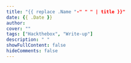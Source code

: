 ```yaml
---
title: "{{ replace .Name "-" " " | title }}"
date: {{ .Date }}
author: 
cover: ""
tags: ["Hackthebox", "Write-up"]
description: " "
showFullContent: false
hideComments: false
---
```


